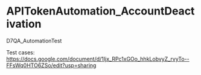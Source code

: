 # APITokenAutomation_AccountDeactivation
D7QA_AutomationTest

Test cases:  https://docs.google.com/document/d/1Ijx_RPc1xGOo_hhkLobvyZ_rvyTo--FFsWq0HTO6ZSo/edit?usp=sharing
